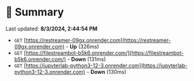 # 📖 Summary
Last updated: **8/3/2024, 2:44:54 PM**

- `GET` [https://restreamer-09gx.onrender.com](https://restreamer-09gx.onrender.com) - **Up** (326ms)
- `GET` [https://filestreambot-b5k6.onrender.com/](https://filestreambot-b5k6.onrender.com/) - **Down** (131ms)
- `GET` [https://jupyterlab-python3-12-3.onrender.com](https://jupyterlab-python3-12-3.onrender.com) - **Down** (130ms)
